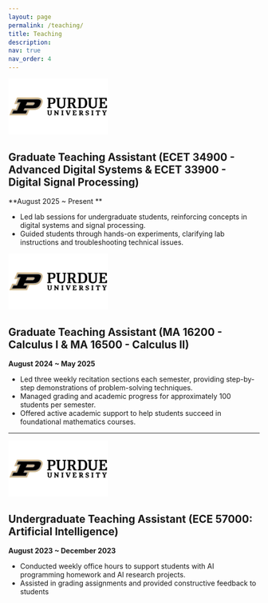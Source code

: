 ```yaml
---
layout: page
permalink: /teaching/
title: Teaching
description: 
nav: true
nav_order: 4
---
```


<img src="/assets/img/purdue_logo.png" alt="Purdue" width="200">

## Graduate Teaching Assistant (ECET 34900 - Advanced Digital Systems & ECET 33900 - Digital Signal Processing)

**August 2025 ~ Present **

- Led lab sessions for undergraduate students, reinforcing concepts in digital systems and signal processing.
- Guided students through hands-on experiments, clarifying lab instructions and troubleshooting technical issues.

<img src="/assets/img/purdue_logo.png" alt="Purdue" width="200">

## Graduate Teaching Assistant (MA 16200 - Calculus I & MA 16500 - Calculus II)

**August 2024 ~ May 2025**

- Led three weekly recitation sections each semester, providing step-by-step demonstrations of problem-solving techniques.
- Managed grading and academic progress for approximately 100 students per semester.
- Offered active academic support to help students succeed in foundational mathematics courses.

---

<img src="/assets/img/purdue_logo.png" alt="Purdue" width="200">

## Undergraduate Teaching Assistant (ECE 57000: Artificial Intelligence)

**August 2023 ~ December 2023**

- Conducted weekly office hours to support students with AI programming homework and AI research projects.
- Assisted in grading assignments and provided constructive feedback to students
